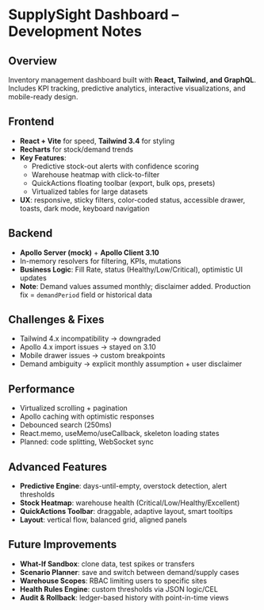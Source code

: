 # SupplySight Dashboard – Development Notes

## Overview  
Inventory management dashboard built with **React, Tailwind, and GraphQL**. Includes KPI tracking, predictive analytics, interactive visualizations, and mobile-ready design.

## Frontend  
- **React + Vite** for speed, **Tailwind 3.4** for styling  
- **Recharts** for stock/demand trends  
- **Key Features**:  
  - Predictive stock-out alerts with confidence scoring  
  - Warehouse heatmap with click-to-filter  
  - QuickActions floating toolbar (export, bulk ops, presets)  
  - Virtualized tables for large datasets  
- **UX**: responsive, sticky filters, color-coded status, accessible drawer, toasts, dark mode, keyboard navigation

## Backend  
- **Apollo Server (mock)** + **Apollo Client 3.10**  
- In-memory resolvers for filtering, KPIs, mutations  
- **Business Logic**: Fill Rate, status (Healthy/Low/Critical), optimistic UI updates  
- **Note**: Demand values assumed monthly; disclaimer added. Production fix = `demandPeriod` field or historical data

## Challenges & Fixes  
- Tailwind 4.x incompatibility → downgraded  
- Apollo 4.x import issues → stayed on 3.10  
- Mobile drawer issues → custom breakpoints  
- Demand ambiguity → explicit monthly assumption + user disclaimer  

## Performance  
- Virtualized scrolling + pagination  
- Apollo caching with optimistic responses  
- Debounced search (250ms)  
- React.memo, useMemo/useCallback, skeleton loading states  
- Planned: code splitting, WebSocket sync  

## Advanced Features  
- **Predictive Engine**: days-until-empty, overstock detection, alert thresholds  
- **Stock Heatmap**: warehouse health (Critical/Low/Healthy/Excellent)  
- **QuickActions Toolbar**: draggable, adaptive layout, smart tooltips  
- **Layout**: vertical flow, balanced grid, aligned panels  

## Future Improvements  
- **What-If Sandbox**: clone data, test spikes or transfers  
- **Scenario Planner**: save and switch between demand/supply cases  
- **Warehouse Scopes**: RBAC limiting users to specific sites  
- **Health Rules Engine**: custom thresholds via JSON logic/CEL  
- **Audit & Rollback**: ledger-based history with point-in-time views  